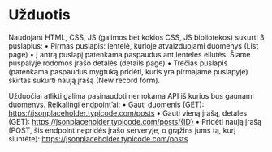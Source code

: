 # Užduotis

Naudojant HTML, CSS, JS (galimos bet kokios CSS, JS bibliotekos) sukurti 3 puslapius:
•	Pirmas puslapis: lentelė, kurioje atvaizduojami duomenys (List page)
•	Į antrą puslapį patenkama paspaudus ant lentelės eilutės. Šiame puspalyje rodomos įrašo detalės (details page)
•	Trečias puslapis (patenkama paspaudus mygtuką pridėti, kuris yra pirmajame puslapyje) skirtas sukurti naują įrašą (New record form).

Užduočiai atlikti galima pasinaudoti nemokama API iš kurios bus gaunami duomenys.
Reikalingi endpoint’ai:
•	Gauti duomenis (GET): https://jsonplaceholder.typicode.com/posts
•	Gauti vieną įrašą, detales (GET): https://jsonplaceholder.typicode.com/posts/{ID}
•	Pridėti naują įrašą (POST, šis endpoint nepridės įrašo serveryje, o grąžins jums tą, kurį siuntėte): https://jsonplaceholder.typicode.com/posts
